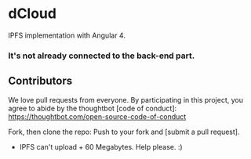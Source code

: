 # dCloud
IPFS implementation with Angular 4.

### It's not already connected to the back-end part.

## Contributors

We love pull requests from everyone. By participating in this project, you agree to abide by the thoughtbot
[code of conduct]: https://thoughtbot.com/open-source-code-of-conduct

Fork, then clone the repo:
Push to your fork and  [submit a pull request].

- IPFS can't upload + 60 Megabytes. Help please. :)
